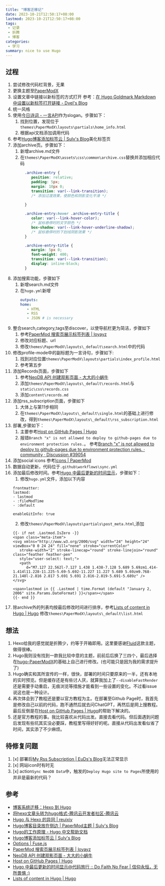 ```yaml
---
title: "博客迁移记"
date: 2023-10-21T12:50:17+08:00
lastmod: 2023-10-21T12:50:17+08:00
tags:
 - 记录
 - 折腾
 - 博客
categories:
 - 学习
summary: nice to use Hugo
---
```


## 过程
1. 尝试修改代码栏背景，无果
2. 更换主题至[PaperModX](https://reorx.github.io/hugo-PaperModX/)
3. 设置文章中链接以新标签的方式打开
   参考：[在 Hugo Goldmark Markdown 中设置以新标签打开链接 - Dvel's Blog](https://dvel.me/posts/hugo-goldmark-markdown-new-tab/)
4. 统一风格
5. 使用[今日诗词 - 一言API](https://www.jinrishici.com/)作为slogan。步骤如下：
   1. 找到位置，发现位于`themes\PaperModX\layouts\partials\home_info.html`
   2. 根据api文档添加调用代码
6. 参考[Hugo博客添加标签云 | Sulv's Blog](https://www.sulvblog.cn/posts/blog/hugo_tag_cloud/)美化标签页
7. 添加archive页。步骤如下：
   1. 新增archive.md文件
   2. 在`themes\PaperModX\assets\css\common\archive.css`替换并添加相应代码
       ```css
         .archive-entry {
            position: relative;
            padding: 5px;
            margin: 10px 0;
            transition: var(--link-transition);
            /* 添加过渡效果，使颜色和阴影变化平滑 */
            
         }

         .archive-entry:hover .archive-entry-title {
            color: var(--link-hover-color);
            /* 鼠标悬停时的文字颜色 */
            box-shadow: var(--link-hover-underline-shadow);
            /* 鼠标悬停时的下划线阴影效果 */
         }

         .archive-entry-title {
            margin: 5px 0;
            font-weight: 400;
            transition: var(--link-transition);
            display: inline-block;
         }
       ```
8. 添加搜索功能，步骤如下
   1. 新增search.md文件
   2. 在`hugo.yml`新增
      ```yml
      outputs:
      home:
         - HTML
         - RSS
         - JSON # is necessary
      ```
9. 整合search,category,tags至discover，以使导航栏更为简洁，步骤如下
    1. 参考[PaperMod 搜索页展示标签列表 | loyayz](https://loyayz.com/website/220609-hugo-papermodx-tags-in-search-page/)
    2. 修改对应标题、url 
    3. 修改`themes\PaperModX\layouts\_default\search.html`中的代码
10. 修改profile-mode中的副标题为一言诗句，步骤如下:
    1. 找到对应位置`themes\PaperModX\layouts\partials\index_profile.html`
    2. 参考第五步
11. 添加Records页面，步骤如下
    1. 参考[NeoDB API 创建观影页面 - 大大的小蜗牛](https://eallion.com/neodb/#back-to-top)
    2. 添加`themes\PaperModX\layouts\_default\records.html`与`static\css\records.css`
    3. 添加`content\records.md`
12. 添加rss_subscription页面，步骤如下
    1. 大体上与第11步相同
    2. 在`themes\PaperModX\layouts\_default\single.html`的基础上进行修改，得到`themes\PaperModX\layouts\_default\rss_subscription.html`
13. 部署,步骤如下：
    1. 主要参考[Host on GitHub Pages | Hugo](https://gohugo.io/hosting-and-deployment/hosting-on-github/)
    2. 报错`Branch "x" is not allowed to deploy to github-pages due to environment protection rules.`。
       参考[Branch "x" is not allowed to deploy to github-pages due to environment protection rules. · community · Discussion #39054](https://github.com/orgs/community/discussions/39054)
14. 添加social icons
    参考[Icons | PaperMod](https://adityatelange.github.io/hugo-PaperMod/posts/papermod/papermod-icons/)
15. 数据自动更新，代码位于`.github\workflows\sync.yml`
16. 添加最后修改时间。参考[Hugo 中最后更新的时间显示](https://tourcoder.com/lastmod-in-hugo/)，步骤如下：
    1. 修改`hugo.yml`文件，添加以下内容
      ```
      frontmatter:
      lastmod:
      - lastmod
      - :fileModTime
      - :default

      enableGitInfo: true
      ```
    2. 修改`themes\PaperModX\layouts\partials\post_meta.html`,添加
      ```
      {{- if not .Lastmod.IsZero -}}
      <span class="meta-item">
      <svg xmlns="http://www.w3.org/2000/svg" width="24" height="24" viewBox="0 0 24 24" fill="none" stroke="currentColor"
         stroke-width="2" stroke-linecap="round" stroke-linejoin="round" class="feather feather-pen"
         style="user-select: text;">
         <path
            d="M7.127 22.562l-7.127 1.438 1.438-7.128 5.689 5.69zm1.414-1.414l11.228-11.225-5.69-5.692-11.227 11.227 5.689 5.69zm9.768-21.148l-2.816 2.817 5.691 5.691 2.816-2.819-5.691-5.689z" />
      </svg>

      <span>lastmod in {{ .Lastmod | time.Format (default "January 2, 2006" site.Params.DateFormat) }}</span></span>
      {{- end }}
      ```
17. 除archive外的列表均按最后修改时间进行排序，参考[Lists of content in Hugo | Hugo](https://gohugo.io/templates/lists/#order-content)
    修改`themes\PaperModX\layouts\_default\list.html`

## 想法
1. Hexo给我的感觉就是折腾少，约等于开箱即用。这里要感谢[Fluid](https://hexo.fluid-dev.com/)这款主题，做得很棒。
2. Hugo我则没有找到一款我比较中意的主题，前前后后换了三四个，最后选择在[hugo-PaperModX](https://github.com/reorx/hugo-PaperModX/)的基础上自己进行修改。(也可能只是因为我的需求提升了)
3. Hugo确实和其所宣传的一样，很快，部署的时间只要原来的一半，还有本地的实时预览。但是缓存还是有些讨人厌，就算我加上了`--disableFastRender`还是需要手动重启，无痕浏览等措施才能看到一些设置的变化。不过看issue说这也是一种设计。
4. 再次体会到了教程还是要以官方教程为主。在部署至Github Page时，我首先是修改自己以前的代码，跑不通然后就去问ChatGPT，再然后是网上搜教程。最后反倒是在[Host on GitHub Pages | Hugo](https://gohugo.io/hosting-and-deployment/hosting-on-github/)的帮助下解决的。
5. 还是官方教程的事。我比较喜欢从代码出发。直接去看代码。但后面遇到问题后发现有些坑其实没必要踩，教程里写得好好的呢。直接从代码出发看似省了时间，其实添了不少麻烦。

## 待修复问题
1. [x] 部署后[My Rss Subscription | EuDs's Blog](https://ds63.eu.org/rss_subscription/)无法正常显示
2. [x] 网站icon时有时无
3. [x] action`Sync NeoDB Data`中，触发的`Deploy Hugo site to Pages`所使用的并非是最新的代码？

## 参考
- [博客系统迁移：Hexo 到 Hugo](https://liujiacai.net/blog/2020/12/05/hexo-to-hugo/#headline-3)
- [将hexo文章头转为hugo格式-腾讯云开发者社区-腾讯云](https://cloud.tencent.com/developer/article/1702561)
- [Hugo 与 Hexo 的异同 | reuixiy](https://io-oi.me/tech/hugo-vs-hexo/)
- [Hugo博客目录放在侧边 | PaperMod主题 | Sulv's Blog](https://www.sulvblog.cn/posts/blog/hugo_toc_side/)
- [Hugo的工作原理 - Hugo 中文帮助文档](https://hugo.aiaide.com/post/hugo%E7%9A%84%E5%B7%A5%E4%BD%9C%E5%8E%9F%E7%90%86/)
- [Hugo博客添加标签云 | Sulv's Blog](https://www.sulvblog.cn/posts/blog/hugo_tag_cloud/)
- [Options | Fuse.js](https://www.fusejs.io/api/options.html#keys)
- [PaperMod 搜索页展示标签列表 | loyayz](https://loyayz.com/website/220609-hugo-papermodx-tags-in-search-page/)
- [NeoDB API 创建观影页面 - 大大的小蜗牛](https://eallion.com/neodb/#back-to-top)
- [Host on GitHub Pages | Hugo](https://gohugo.io/hosting-and-deployment/hosting-on-github/)
- [Hugo 中最后更新的时间显示@代码旅行 :: Do Faith No Fear | 信仰永恒，无所畏惧 :)](https://tourcoder.com/lastmod-in-hugo/)
- [Lists of content in Hugo | Hugo](https://gohugo.io/templates/lists/#order-content)